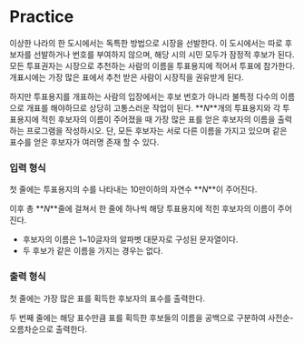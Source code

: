 # Practice

이상한 나라의 한 도시에서는 독특한 방법으로 시장을 선발한다. 이 도시에서는 따로 후보자를 선발하거나 번호를 부여하지 않으며, 해당 시의 시민 모두가 잠정적 후보가 된다. 모든 투표권자는 시장으로 추천하는 사람의 이름을 투표용지에 적어서 투표에 참가한다. 개표시에는 가장 많은 표에서 추천 받은 사람이 시장직을 권유받게 된다.

하지만 투표용지를 개표하는 사람의 입장에서는 후보 번호가 아니라 불특정 다수의 이름으로 개표를 해야하므로 상당히 고통스러운 작업이 된다. **_N_**개의 투표용지와 각 투표용지에 적힌 후보자의 이름이 주어졌을 때 가장 많은 표를 얻은 후보자의 이름을 출력하는 프로그램을 작성하시오. 단, 모든 후보자는 서로 다른 이름을 가지고 있으며 같은 표수를 얻은 후보자가 여러명 존재 할 수 있다.

### **입력 형식**

첫 줄에는 투표용지의 수를 나타내는 10만이하의 자연수 **_N_**이 주어진다.

이후 총 **_N_**줄에 걸쳐서 한 줄에 하나씩 해당 투표용지에 적힌 후보자의 이름이 주어진다.

- 후보자의 이름은 1~10글자의 알파벳 대문자로 구성된 문자열이다.
- 두 후보가 같은 이름을 가지는 경우는 없다.

### **출력 형식**

첫 줄에는 가장 많은 표를 획득한 후보자의 표수를 출력한다.

두 번째 줄에는 해당 표수만큼 표를 획득한 후보들의 이름을 공백으로 구분하여 사전순-오름차순으로 출력한다.
